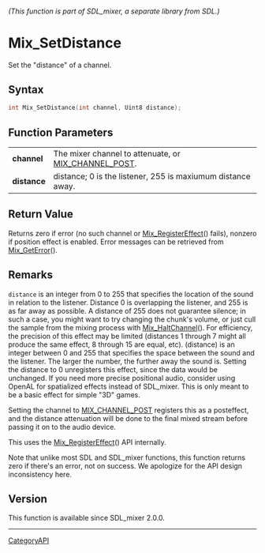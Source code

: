 ###### (This function is part of SDL_mixer, a separate library from SDL.)
# Mix_SetDistance

Set the "distance" of a channel.

## Syntax

```c
int Mix_SetDistance(int channel, Uint8 distance);

```

## Function Parameters

|                  |                                                                          |
| ---------------- | ------------------------------------------------------------------------ |
| **channel**      | The mixer channel to attenuate, or [MIX_CHANNEL_POST](MIX_CHANNEL_POST). |
| **distance**     | distance; 0 is the listener, 255 is maxiumum distance away.              |

## Return Value

Returns zero if error (no such channel or
[Mix_RegisterEffect](Mix_RegisterEffect)() fails), nonzero if position
effect is enabled. Error messages can be retrieved from
[Mix_GetError](Mix_GetError)().

## Remarks

`distance` is an integer from 0 to 255 that specifies the location of the
sound in relation to the listener. Distance 0 is overlapping the listener,
and 255 is as far away as possible. A distance of 255 does not guarantee
silence; in such a case, you might want to try changing the chunk's volume,
or just cull the sample from the mixing process with
[Mix_HaltChannel](Mix_HaltChannel)(). For efficiency, the precision of this
effect may be limited (distances 1 through 7 might all produce the same
effect, 8 through 15 are equal, etc). (distance) is an integer between 0
and 255 that specifies the space between the sound and the listener. The
larger the number, the further away the sound is. Setting the distance to 0
unregisters this effect, since the data would be unchanged. If you need
more precise positional audio, consider using OpenAL for spatialized
effects instead of SDL_mixer. This is only meant to be a basic effect for
simple "3D" games.

Setting the channel to [MIX_CHANNEL_POST](MIX_CHANNEL_POST) registers this
as a posteffect, and the distance attenuation will be done to the final
mixed stream before passing it on to the audio device.

This uses the [Mix_RegisterEffect](Mix_RegisterEffect)() API internally.

Note that unlike most SDL and SDL_mixer functions, this function returns
zero if there's an error, not on success. We apologize for the API design
inconsistency here.

## Version

This function is available since SDL_mixer 2.0.0.

----
[CategoryAPI](CategoryAPI)

